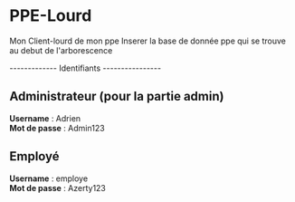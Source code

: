 # PPE-Lourd
Mon Client-lourd de mon ppe
Inserer la base de donnée ppe qui se trouve au debut de l'arborescence 

------------- Identifiants ----------------

Administrateur (pour la partie admin)
--------------
<b>Username</b> : Adrien<br>
<b>Mot de passe</b> : Admin123

Employé
-----------
<b>Username</b> : employe<br>
<b>Mot de passe</b> : Azerty123
